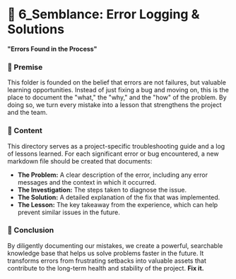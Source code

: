 # 🐞 6_Semblance: Error Logging & Solutions

**"Errors Found in the Process"**

### 🤔 Premise

This folder is founded on the belief that errors are not failures, but valuable learning opportunities. Instead of just fixing a bug and moving on, this is the place to document the "what," the "why," and the "how" of the problem. By doing so, we turn every mistake into a lesson that strengthens the project and the team.

### 📂 Content

This directory serves as a project-specific troubleshooting guide and a log of lessons learned. For each significant error or bug encountered, a new markdown file should be created that documents:

*   **The Problem:** A clear description of the error, including any error messages and the context in which it occurred.
*   **The Investigation:** The steps taken to diagnose the issue.
*   **The Solution:** A detailed explanation of the fix that was implemented.
*   **The Lesson:** The key takeaway from the experience, which can help prevent similar issues in the future.

### 🏁 Conclusion

By diligently documenting our mistakes, we create a powerful, searchable knowledge base that helps us solve problems faster in the future. It transforms errors from frustrating setbacks into valuable assets that contribute to the long-term health and stability of the project. **Fix it.**
